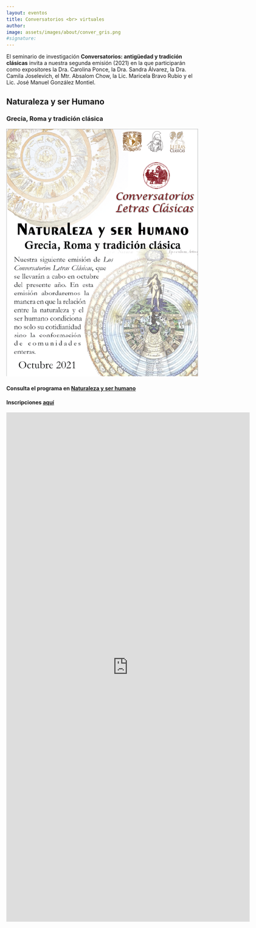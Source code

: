 ```yaml
---
layout: eventos
title: Conversatorios <br> virtuales
author:
image: assets/images/about/conver_gris.png
#signature:
---
```


El seminario de investigación **Conversatorios: antigüedad y tradición clásicas** invita a nuestra segunda emisión (2021) en la que participarán como expositores la Dra. Carolina Ponce,  la Dra. Sandra Álvarez, la Dra. Camila Joselevich, el Mtr. Absalom Chow, la Lic. Maricela Bravo Rubio y el Lic. José Manuel González Montiel.

## Naturaleza y ser Humano
### Grecia, Roma y tradición clásica

![Presentación](assets/images/testimonial/presentacion1.png "Naturaleza y Ser humano")

#### Consulta el programa en [Naturaleza y ser humano](http://desdethemysciraffyl.mx/2021/09/04/Naturaleza-y-ser-humano.-Grecia,-Roma-y-traducci%C3%B3n-cl%C3%A1sica/)

#### Inscripciones [aquí](https://forms.gle/xjC6VgQJu2PJNPweA)

<iframe src="https://docs.google.com/forms/d/e/1FAIpQLSfprRvRzZYD_I76nSuUOr2nNAZEWY8FEgZHdtvvoVeiTe8rLw/viewform?embedded=true" width="640" height="1340" frameborder="0" marginheight="0" marginwidth="0">Cargando…</iframe>
